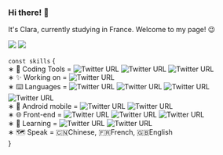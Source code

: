 ### Hi there! 👋

It's Clara, currently studying in France. Welcome to my page! 😉

[![](https://img.shields.io/badge/@Yuhui-0077B5?style=for-the-badge&logo=linkedin&logoColor=white)](https://www.linkedin.com/in/yuhui-xu-2a880b172/)   ![](https://img.shields.io/badge/claraxu1201@gmail.com-D14836?style=for-the-badge&logo=gmail&logoColor=white)
<br/>

`const skills` {<br/>
    ∗ 🔧 Coding Tools = <img alt="Twitter URL" src="https://img.shields.io/twitter/url?label=Git&logo=git&style=social&url=https%3A%2F%2Fgithub.com%2Fclaraxuxu">    <img alt="Twitter URL" src="https://img.shields.io/twitter/url?label=Shell%20%2F%20Bash&logo=shell&style=social&url=https%3A%2F%2Fwww.google.com%2Furl%3Fsa%3Dt%26rct%3Dj%26q%3D%26esrc%3Ds%26source%3Dweb%26cd%3D%26cad%3Drja%26uact%3D8%26ved%3D2ahUKEwjz9t2Pt-_vAhUPzYUKHXkUDfAQFjABegQICBAD%26url%3Dhttps%253A%252F%252Fen.wikipedia.org%252Fwiki%252FBash_%28Unix_shell%29%26usg%3DAOvVaw3joBHqysofmVvhAyLxRCAC"> <img alt="Twitter URL" src="https://img.shields.io/twitter/url?label=VS%20Code&logo=visual%20studio&style=social&url=https%3A%2F%2Fwww.google.com%2Furl%3Fsa%3Dt%26rct%3Dj%26q%3D%26esrc%3Ds%26source%3Dweb%26cd%3D%26cad%3Drja%26uact%3D8%26ved%3D2ahUKEwiLudiht-_vAhXIyYUKHf66Db0QFjAAegQIAhAE%26url%3Dhttps%253A%252F%252Fcode.visualstudio.com%252F%26usg%3DAOvVaw15O90sm1ios8AUpw56hCml">
<br/>
    &#9;∗ ✨ Working on = <img alt="Twitter URL" src="https://img.shields.io/twitter/url?label=Android%20Projects&logo=android&logoColor=green&style=social&url=https%3A%2F%2Fwww.google.com%2Furl%3Fsa%3Dt%26rct%3Dj%26q%3D%26esrc%3Ds%26source%3Dweb%26cd%3D%26cad%3Drja%26uact%3D8%26ved%3D2ahUKEwjkoOy7t-_vAhWHyoUKHcPhBGIQFjAAegQIAhAE%26url%3Dhttps%253A%252F%252Fwww.android.com%252F%26usg%3DAOvVaw0ZEyausunIIkl0XsuhkOBV">
<br/>
    ∗ ⌨️ Languages = <img alt="Twitter URL" src="https://img.shields.io/twitter/url?label=language%20C&logo=C&logoColor=blue&style=social&url=https%3A%2F%2Fwww.linkedin.com%2Fin%2Fyuhui-xu-2a880b172%2F">  <img alt="Twitter URL" src="https://img.shields.io/twitter/url?label=C%2B%2B&logo=C%2B%2B&logoColor=blue&style=social&url=https%3A%2F%2Fwww.linkedin.com%2Fin%2Fyuhui-xu-2a880b172%2F">    <img alt="Twitter URL" src="https://img.shields.io/twitter/url?label=Python&logo=python&style=social&url=https%3A%2F%2Fwww.linkedin.com%2Fin%2Fyuhui-xu-2a880b172%2F">  <img alt="Twitter URL" src="https://img.shields.io/twitter/url?label=Haskell&logo=haskell&style=social&url=https%3A%2F%2Fwww.linkedin.com%2Fin%2Fyuhui-xu-2a880b172%2F">
<br/>
    ∗ 📱 Android mobile = <img alt="Twitter URL" src="https://img.shields.io/twitter/url?label=React%20Native&logo=React&logoColor=blue&style=social&url=https%3A%2F%2Fwww.google.com%2Furl%3Fsa%3Dt%26rct%3Dj%26q%3D%26esrc%3Ds%26source%3Dweb%26cd%3D%26cad%3Drja%26uact%3D8%26ved%3D2ahUKEwitksXdou_vAhUBxYUKHRHtAG4QFjAAegQICBAD%26url%3Dhttps%253A%252F%252Freactnative.dev%252F%26usg%3DAOvVaw3N725EvNXK2_crezzoIs9d">  <img alt="Twitter URL" src="https://img.shields.io/twitter/url?label=Flutter&logo=flutter&logoColor=blue&style=social&url=https%3A%2F%2Fwww.google.com%2Furl%3Fsa%3Dt%26rct%3Dj%26q%3D%26esrc%3Ds%26source%3Dweb%26cd%3D%26cad%3Drja%26uact%3D8%26ved%3D2ahUKEwiDr5nwo-_vAhVLhRoKHVzuBo0QFjAAegQIBhAD%26url%3Dhttps%253A%252F%252Fflutter.dev%252F%26usg%3DAOvVaw2fvkNby53pMEHpkl0gKIVl"> 
<br/>
    ∗ 🌐 Front-end = <img alt="Twitter URL" src="https://img.shields.io/twitter/url?label=HTML5&logo=html5&style=social&url=https%3A%2F%2Fwww.google.com%2Furl%3Fsa%3Dt%26rct%3Dj%26q%3D%26esrc%3Ds%26source%3Dweb%26cd%3D%26cad%3Drja%26uact%3D8%26ved%3D2ahUKEwiY9LPOt-_vAhUjy4UKHalWClwQFjAWegQIRBAD%26url%3Dhttps%253A%252F%252Fhtml.spec.whatwg.org%252F%26usg%3DAOvVaw0pP85SQynG9pJ8_qmYpoKi">    <img alt="Twitter URL" src="https://img.shields.io/twitter/url?label=CSS3&logo=css3&style=social&url=https%3A%2F%2Fwww.google.com%2Furl%3Fsa%3Dt%26rct%3Dj%26q%3D%26esrc%3Ds%26source%3Dweb%26cd%3D%26cad%3Drja%26uact%3D8%26ved%3D2ahUKEwjx_73st-_vAhUKx4UKHVe5BUQQFjAMegQILBAD%26url%3Dhttps%253A%252F%252Fen.wikipedia.org%252Fwiki%252FCSS%26usg%3DAOvVaw2AefRLcVpaGBVUS8Z-YOq4">  <img alt="Twitter URL" src="https://img.shields.io/twitter/url?label=Vue.js&logo=Vue.js&logoColor=green&style=social&url=https%3A%2F%2Fwww.google.com%2Furl%3Fsa%3Dt%26rct%3Dj%26q%3D%26esrc%3Ds%26source%3Dweb%26cd%3D%26cad%3Drja%26uact%3D8%26ved%3D2ahUKEwirmvudpO_vAhVDzIUKHaLOCskQFjAAegQIAhAE%26url%3Dhttps%253A%252F%252Fcn.vuejs.org%252Findex.html%26usg%3DAOvVaw0teePnJurqG27Lj-ADzC6e">
<br/>
    ∗ 🔭 Learning = <img alt="Twitter URL" src="https://img.shields.io/twitter/url?label=Java&logo=java&style=social&url=https%3A%2F%2Fwww.google.com%2Furl%3Fsa%3Dt%26rct%3Dj%26q%3D%26esrc%3Ds%26source%3Dweb%26cd%3D%26cad%3Drja%26uact%3D8%26ved%3D2ahUKEwid-rr4t-_vAhUCCRoKHav1BZwQFjAAegQIAhAE%26url%3Dhttps%253A%252F%252Fwww.java.com%252F%26usg%3DAOvVaw07au0gJtrW9kRPFYV_4HTb">  <img alt="Twitter URL" src="https://img.shields.io/twitter/url?label=Docker&logo=docker&style=social&url=https%3A%2F%2Fwww.google.com%2Furl%3Fsa%3Dt%26rct%3Dj%26q%3D%26esrc%3Ds%26source%3Dweb%26cd%3D%26cad%3Drja%26uact%3D8%26ved%3D2ahUKEwid-rr4t-_vAhUCCRoKHav1BZwQFjAAegQIAhAE%26url%3Dhttps%253A%252F%252Fwww.java.com%252F%26usg%3DAOvVaw07au0gJtrW9kRPFYV_4HTb">
<br/>
    ∗ 🗺️ Speak = 🇨🇳Chinese, 🇫🇷French, 🇬🇧English <br/>
}
<br/>
<!-- ![](https://github-readme-stats.vercel.app/api?username=claraxuxu) -->
